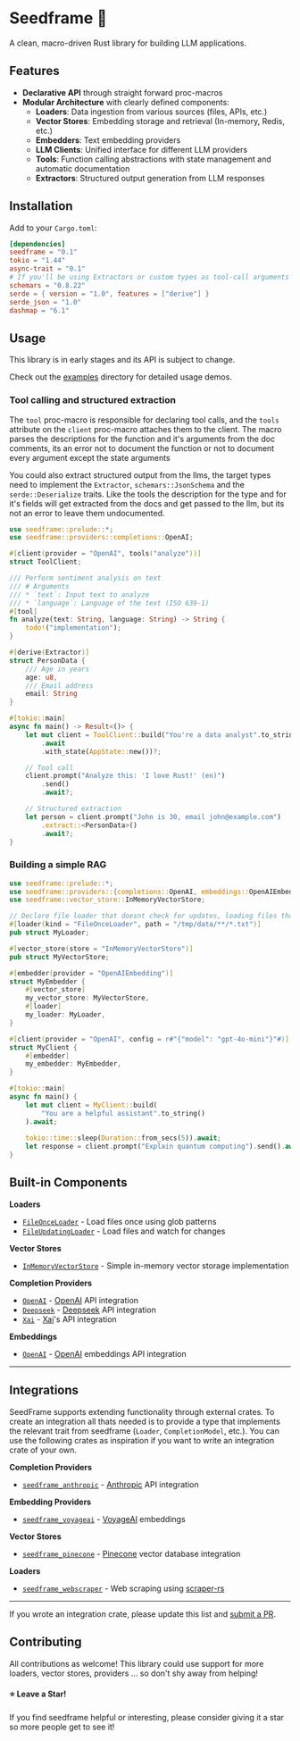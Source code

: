 # Seedframe 🌱

A clean, macro-driven Rust library for building LLM applications.

## Features

- **Declarative API** through straight forward proc-macros
- **Modular Architecture** with clearly defined components:
  - **Loaders**: Data ingestion from various sources (files, APIs, etc.)
  - **Vector Stores**: Embedding storage and retrieval (In-memory, Redis, etc.)
  - **Embedders**: Text embedding providers
  - **LLM Clients**: Unified interface for different LLM providers
  - **Tools**: Function calling abstractions with state management and automatic documentation
  - **Extractors**: Structured output generation from LLM responses

## Installation

Add to your `Cargo.toml`:
```toml
[dependencies]
seedframe = "0.1"
tokio = "1.44"
async-trait = "0.1"
# If you'll be using Extractors or custom types as tool-call arguments
schemars = "0.8.22"
serde = { version = "1.0", features = ["derive"] }
serde_json = "1.0"
dashmap = "6.1"
```
## Usage
This library is in early stages and its API  is subject to change.

Check out the [examples](https://github.com/Shifta-Robel/SeedFrame/tree/main/core/examples) directory for detailed usage demos.

### Tool calling and structured extraction

The `tool` proc-macro is responsible for declaring tool calls, and the `tools` attribute on the `client` proc-macro attaches them to the client.
The macro parses the descriptions for the function and it's arguments from the doc comments, its an error not to document the function or not to document every argument except the state arguments

You could also extract structured output from the llms, the target types need to implement the `Extractor`, `schemars::JsonSchema` and the `serde::Deserialize` traits.
Like the tools the description for the type and for it's fields will get extracted from the docs and get passed to the llm, but its not an error to leave them undocumented.

```rust
use seedframe::prelude::*;
use seedframe::providers::completions::OpenAI;

#[client(provider = "OpenAI", tools("analyze"))]
struct ToolClient;

/// Perform sentiment analysis on text
/// # Arguments
/// * `text`: Input text to analyze
/// * `language`: Language of the text (ISO 639-1)
#[tool]
fn analyze(text: String, language: String) -> String {
    todo!("implementation");
}

#[derive(Extractor)]
struct PersonData {
    /// Age in years
    age: u8,
    /// Email address
    email: String
}

#[tokio::main]
async fn main() -> Result<()> {
    let mut client = ToolClient::build("You're a data analyst".to_string())
        .await
        .with_state(AppState::new())?;

    // Tool call
    client.prompt("Analyze this: 'I love Rust!' (en)")
        .send()
        .await?;

    // Structured extraction
    let person = client.prompt("John is 30, email john@example.com")
        .extract::<PersonData>()
        .await?;
}
```

### Building a simple RAG
```rust
use seedframe::prelude::*;
use seedframe::providers::{completions::OpenAI, embeddings::OpenAIEmbedding};
use seedframe::vector_store::InMemoryVectorStore;

// Declare file loader that doesnt check for updates, loading files that match the glob pattern
#[loader(kind = "FileOnceLoader", path = "/tmp/data/**/*.txt")]
pub struct MyLoader;

#[vector_store(store = "InMemoryVectorStore")]
pub struct MyVectorStore;

#[embedder(provider = "OpenAIEmbedding")]
struct MyEmbedder {
    #[vector_store]
    my_vector_store: MyVectorStore,
    #[loader]
    my_loader: MyLoader,
}

#[client(provider = "OpenAI", config = r#"{"model": "gpt-4o-mini"}"#)]
struct MyClient {
    #[embedder]
    my_embedder: MyEmbedder,
}

#[tokio::main]
async fn main() {
    let mut client = MyClient::build(
        "You are a helpful assistant".to_string()
    ).await;
    
    tokio::time::sleep(Duration::from_secs(5)).await;
    let response = client.prompt("Explain quantum computing").send().await.unwrap();
}
```
## Built-in Components

**Loaders**
- [`FileOnceLoader`](https://github.com/Shifta-Robel/SeedFrame/blob/main/core/src/loader/builtins/file_loaders/file_once_loader.rs) - Load files once using glob patterns
- [`FileUpdatingLoader`](https://github.com/Shifta-Robel/SeedFrame/blob/main/core/src/loader/builtins/file_loaders/file_updating_loader.rs)  - Load files and watch for changes

**Vector Stores**
- [`InMemoryVectorStore`](https://github.com/Shifta-Robel/SeedFrame/blob/main/core/src/vector_store/in_memory_vec_store.rs)  - Simple in-memory vector storage implementation

**Completion Providers**
- [`OpenAI`](https://github.com/Shifta-Robel/SeedFrame/blob/main/core/src/providers/completions/openai.rs) - [OpenAI](https://openai.com) API integration
- [`Deepseek`](https://github.com/Shifta-Robel/SeedFrame/blob/main/core/src/providers/completions/deepseek.rs)  - [Deepseek](https://deepseek.com) API integration
- [`Xai`](https://github.com/Shifta-Robel/SeedFrame/blob/main/core/src/providers/completions/xai.rs)  - [Xai](https://x.ai)'s API integration

**Embeddings**
- [`OpenAI`](https://github.com/Shifta-Robel/SeedFrame/blob/main/core/src/providers/embeddings/openai.rs) - [OpenAI](https://openai.com) embeddings API integration

---

## Integrations

SeedFrame supports extending functionality through external crates. To create an integration all thats needed is to provide a type that implements the relevant trait from seedframe (`Loader`, `CompletionModel`, etc.). You can use the following crates as inspiration if you want to write an integration crate of your own.

**Completion Providers**
- [`seedframe_anthropic`](https://github.com/Shifta-Robel/SeedFrame/tree/main/integrations/completion_providers/seedframe_anthropic)  - [Anthropic](https://anthropic.com) API integration

**Embedding Providers**
- [`seedframe_voyageai`](https://github.com/Shifta-Robel/SeedFrame/tree/main/integrations/embedding_providers/seedframe_voyageai)  - [VoyageAI](https://voyageai.com) embeddings

**Vector Stores**
- [`seedframe_pinecone`](https://github.com/Shifta-Robel/SeedFrame/tree/main/integrations/vector_stores/seedframe_pinecone)  - [Pinecone](https://pinecone.io) vector database integration

**Loaders**
- [`seedframe_webscraper`](https://github.com/Shifta-Robel/SeedFrame/tree/main/integrations/seedframe_webscraper)  - Web scraping using [scraper-rs](https://docs.rs/scraper)

---

If you wrote an integration crate, please update this list and [submit a PR](https://github.com/Shifta-Robel/SeedFrame/compare).
## Contributing

All contributions as welcome! This library could use support for more loaders, vector stores, providers ... so don't shy away from helping!


#### ⭐ Leave a Star!

If you find seedframe helpful or interesting, please consider giving it a star so more people get to see it!
